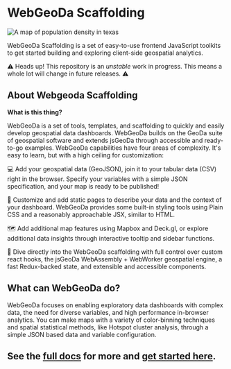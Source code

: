 # WebGeoDa Scaffolding

![A map of population density in texas](https://github.com/nofurtherinformation/webgeoda/blob/main/public/cover.png?raw=true)

WebGeoDa Scaffolding is a set of easy-to-use frontend JavaScript toolkits to get started building and exploring client-side geospatial analytics.

⚠️ Heads up! This repository is an _unstable_ work in progress. This means a whole lot will change in future releases. ⚠️

## About Webgeoda Scaffolding

**What is this thing?**

WebGeoDa is a set of tools, templates, and scaffolding to quickly and easily develop geospatial data dashboards. WebGeoDa builds on the GeoDa suite of geospatial software and extends jsGeoDa through accessible and ready-to-go examples.
WebGeoDa capabilities have four areas of complexity. It's easy to learn, but with a high ceiling for customization:

‍💻 Add your geospatial data (GeoJSON), join it to your tabular data (CSV) right in the browser. Specify your variables with a simple JSON specification, and your map is ready to be published!

📑 Customize and add static pages to describe your data and the context of your dashboard. WebGeoDa provides some built-in styling tools using Plain CSS and a reasonably approachable JSX, similar to HTML.

🗺 Add additional map features using Mapbox and Deck.gl, or explore additional data insights through interactive tooltip and sidebar functions.

🦺 Dive directly into the WebGeoDa scaffolding with full control over custom react hooks, the jsGeoDa WebAssembly + WebWorker geospatial engine, a fast Redux-backed state, and extensible and accessible components. 

## What can WebGeoDa do?

WebGeoDa focuses on enabling exploratory data dashboards with complex data, the need for diverse variables, and high performance in-browser analytics. You can make maps with a variety of color-binning techniques and spatial statistical methods, like Hotspot cluster analysis, through a simple JSON based data and variable configuration.

## See the [full docs](https://dhalpern.gitbook.io/webgeoda-templates/) for more and [get started here](https://dhalpern.gitbook.io/webgeoda-templates/getting-started).
